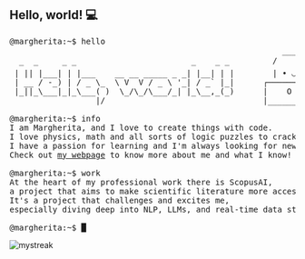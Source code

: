 ## Hello, world! 💻

<pre><samp>@margherita:~$ <kbd>hello</kbd>
                                                         _____
  _  _     _ _                        _    _ _         /      \\@   ⌠   ⚛️  📚     
 | || |___| | |___    __ __ _____ _ _| |__| | |        | • ◡ • |\   ⌡ 🧮  🧩  📖
 | __ / -_) | / _ \_  \ V  V / _ \ '_| / _` |_|      ┌─────────┐\\  
 |_||_\___|_|_\___( )  \_/\_/\___/_| |_\__,_(_)      |    O    |_     
                  |/                                 |_________|/
                                                    
@margherita:~$ <kbd>info</kbd>
I am Margherita, and I love to create things with code.
I love physics, math and all sorts of logic puzzles to crack.
I have a passion for learning and I'm always looking for new challenges.
Check out <a href="https://marguels.github.io" target='_blank'>my webpage</a> to know more about me and what I know!
  
@margherita:~$ <kbd>work</kbd>
At the heart of my professional work there is ScopusAI,
a project that aims to make scientific literature more accessible.
It's a project that challenges and excites me,
especially diving deep into NLP, LLMs, and real-time data streaming.

@margherita:~$ █</samp></pre>


<img src="https://github-readme-streak-stats.herokuapp.com/?user=marguels&theme=tokyonight" alt="mystreak"/>
